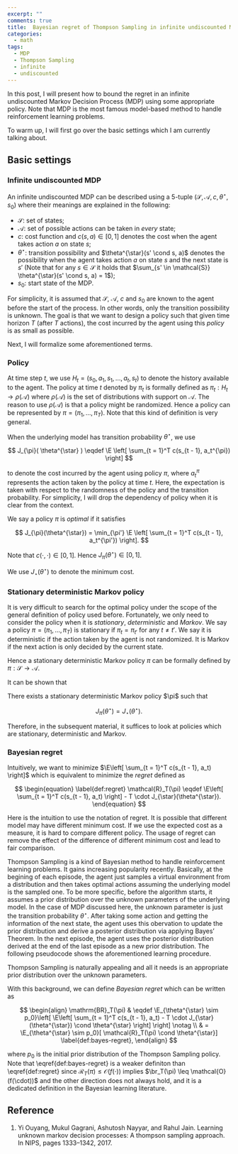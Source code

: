 ```yaml
---
excerpt: ""
comments: true
title:  Bayesian regret of Thompson Sampling in infinite undiscounted MDP (part 1)
categories:
  - math
tags:
  - MDP
  - Thompson Sampling
  - infinite
  - undiscounted
---
```


In this post, I will present how to bound the regret in an infinite undiscounted Markov Decision Process (MDP) using some appropriate policy. Note that MDP is the most famous model-based method to handle reinforcement learning problems.

To warm up, I will first go over the basic settings which I am currently talking about.

## Basic settings

### Infinite undiscounted MDP

An infinite undiscounted MDP can be described using a 5-tuple $(\mathcal{S}, \mathcal{A}, c, \theta^{\star}, s_0)$ where their meanings are explained in the following:
* $\mathcal{S}$: set of states;
* $\mathcal{A}$: set of possible actions can be taken in *every* state;
* $c$: cost function and $c(s, a) \in [0, 1]$ denotes the cost when the agent takes action $a$ on state $s$;
* $\theta^{\star}$: transition possibility and $\theta^{\star}(s' \cond s, a)$ denotes the possibility when the agent takes action $a$ on state $s$ and the next state is $s'$ (Note that for any $s \in \mathcal{S}$ it holds that $\sum_{s' \in \mathcal{S}} \theta^{\star}(s' \cond s, a) = 1$);
* $s_0$: start state of the MDP.

For simplicity, it is assumed that $\mathcal{S}$, $\mathcal{A}$, $c$ and $s_0$ are known to the agent before the start of the process. In other words, only the transition possibility is unknown. The goal is that we want to design a policy such that given time horizon $T$ (after $T$ actions), the cost incurred by the agent using this *policy* is as small as possible.

Next, I will formalize some aforementioned terms.

### Policy

At time step $t$, we use $H_t = (s_0, a_1, s_1, \dots, a_t, s_t)$ to denote the history available to the agent. The policy at time $t$ denoted by $\pi_t$ is formally defined as $\pi_t: H_t \rightarrow \rho(\mathcal{A})$ where $\rho(\mathcal{A})$ is the set of distributions with support on $\mathcal{A}$. The reason to use $\rho(\mathcal{A})$ is that a policy might be randomized. Hence a policy can be represented by $\pi = (\pi_1, \dots, \pi_T)$. Note that this kind of definition is very general.

When the underlying model has transition probability $\theta^{\star}$, we use 

$$
J_{\pi}( \theta^{\star} ) \eqdef \E \left[ \sum_{t = 1}^T c(s_{t - 1}, a_t^{\pi}) \right]
$$

to denote the cost incurred by the agent using policy $\pi$, where $a_t^{\pi}$ represents the action taken by the policy at time $t$. Here, the expectation is taken with respect to the randomness of the policy and the transition probability. For simplicity, I will drop the dependency of policy when it is clear from the context.

We say a policy $\pi$ is *optimal* if it satisfies 

$$
J_{\pi}(\theta^{\star}) = \min_{\pi'} \E \left[ \sum_{t = 1}^T c(s_{t - 1}, a_t^{\pi'}) \right].
$$

Note that $c(\cdot, \cdot) \in [0, 1]$. Hence $J_{\pi}(\theta^{\star}) \in [0, 1]$.

We use $J_{\star}(\theta^{\star})$ to denote the minimum cost.

### Stationary deterministic Markov policy

It is very difficult to search for the optimal policy under the scope of the general definition of policy used before. Fortunately, we only need to consider the policy when it is *stationary*, *deterministic* and *Markov*. We say a policy $\pi = (\pi_1, \dots, \pi_T)$ is stationary if $\pi_t = \pi_{t'}$ for any $t \neq t'$. We say it is deterministic if the action taken by the agent is not randomized. It is Markov if the next action is only decided by the current state. 

Hence a stationary deterministic Markov policy $\pi$ can be formally defined by $\pi: \mathcal{S} \rightarrow \mathcal{A}$.

It can be shown that
<div class="theorem">
There exists a stationary deterministic Markov policy $\pi$ such that

$$
J_{\pi}(\theta^{\star}) = J_{\star}(\theta^{\star}).
$$
</div>

Therefore, in the subsequent material, it suffices to look at policies which are stationary, deterministic and Markov.

### Bayesian regret

Intuitively, we want to minimize $\E\left[ \sum_{t = 1}^T c(s_{t - 1}, a_t) \right]$ which is equivalent to minimize the *regret* defined as 

$$
\begin{equation} \label{def:regret}
\mathcal{R}_T(\pi) \eqdef \E\left[ \sum_{t = 1}^T c(s_{t - 1}, a_t) \right] - T \cdot J_{\star}(\theta^{\star}).
\end{equation}
$$

Here is the intuition to use the notation of regret. It is possible that different model may have different minimum cost. If we use the expected cost as a measure, it is hard to compare different policy. The usage of regret can remove the effect of the difference of different minimum cost and lead to fair comparison.

Thompson Sampling is a kind of Bayesian method to handle reinforcement learning problems. It gains increasing popularity recently. Basically, at the begining of each episode, the agent just samples a virtual environment from a distribution and then takes optimal actions assuming the underlying model is the sampled one. To be more specific, before the algorithm starts, it assumes a prior distribution over the unknown parameters of the underlying model. In the case of MDP discussed here, the unknown parameter is just the transition probability $\theta^{\star}$. After taking some action and getting the information of the next state, the agent uses this obervation to update the prior distribution and derive a posterior distribution via applying Bayes’ Theorem. In the next episode, the agent uses the posterior distribution derived at the end of the last episode as a new prior distribution. The following pseudocode shows the aforementioned learning procedure.

<p id="algorithm">
<pre id="ts" style="display:none">
    \begin{algorithm}
    \caption{Thompson Sampling}
    \begin{algorithmic}
    \STATE initialization: prior distribution $p_0$, start state $s_0$, start of episode $k \leftarrow 1$ and start time $t \leftarrow 1$
    \WHILE{$t \leq T$}
    \STATE $t_k \leftarrow t$ \COMMENT{record start time of $k$-th episode}
    \STATE compute $p_k \leftarrow p_{k - 1} \ |\ H_{t_k}$
    \STATE sample $\theta_k$ from distribution $p_k$
    \STATE solve optimal policy $\pi_k$ assuming the underlying model has transition probability $\theta_k$
    \WHILE{$t \leq T$ and stop criteria of episode $k$ isn't satisfied}
    \STATE take action $a_t$ according to $\pi_k$ and observe next state $s_t$
    \STATE $t \leftarrow t + 1$
    \ENDWHILE
    \ENDWHILE
    \end{algorithmic}
    \end{algorithm}
</pre>
</p>

Thompson Sampling is naturally appealing and all it needs is an appropriate prior distribution over the unknown parameters.

With this background, we can define *Bayesian regret* which can be written as 

$$
\begin{align}
\mathrm{BR}_T(\pi) & \eqdef \E_{\theta^{\star} \sim p_0}\left[ \E\left[ \sum_{t = 1}^T c(s_{t - 1}, a_t)  - T \cdot J_{\star}(\theta^{\star}) \cond \theta^{\star} \right] \right] \notag \\
& = \E_{\theta^{\star} \sim p_0}[ \mathcal{R}_T(\pi) \cond \theta^{\star}] \label{def:bayes-regret},
\end{align}
$$

where $p_0$ is the initial prior distribution of the Thompson Sampling policy. Note that \eqref{def:bayes-regret} is a weaker definiton than \eqref{def:regret} since $\mathcal{R}_T(\pi) \leq \mathcal{O}(f(\cdot))$ implies $\br_T(\pi) \leq \mathcal{O}(f(\cdot))$ and the other direction does not always hold, and it is a dedicated definition in the Bayesian learning literature.

## Reference

1. <a name="OGNJ17"></a> Yi Ouyang, Mukul Gagrani, Ashutosh Nayyar, and Rahul Jain. Learning unknown markov
decision processes: A thompson sampling approach. In NIPS, pages 1333–1342, 2017.

<script type="text/javascript">
    var testExamples = document.getElementById("ts").textContent;
    pseudocode.render(testExamples, document.getElementById("algorithm"), {
        lineNumber: true,
        noEnd: true
    });
</script>


